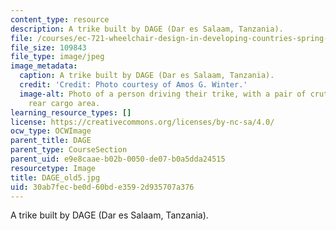 ```yaml
---
content_type: resource
description: A trike built by DAGE (Dar es Salaam, Tanzania).
file: /courses/ec-721-wheelchair-design-in-developing-countries-spring-2009/30ab7fecbe0d60bde3592d935707a376_DAGE_old5.jpg
file_size: 109843
file_type: image/jpeg
image_metadata:
  caption: A trike built by DAGE (Dar es Salaam, Tanzania).
  credit: 'Credit: Photo courtesy of Amos G. Winter.'
  image-alt: Photo of a person driving their trike, with a pair of crutches in the
    rear cargo area.
learning_resource_types: []
license: https://creativecommons.org/licenses/by-nc-sa/4.0/
ocw_type: OCWImage
parent_title: DAGE
parent_type: CourseSection
parent_uid: e9e8caae-b02b-0050-de07-b0a5dda24515
resourcetype: Image
title: DAGE_old5.jpg
uid: 30ab7fec-be0d-60bd-e359-2d935707a376
---
```

A trike built by DAGE (Dar es Salaam, Tanzania).